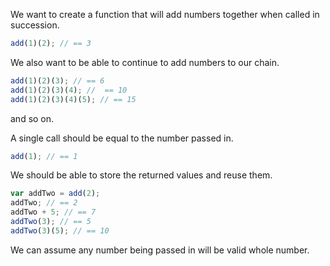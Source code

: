 We want to create a function that will add numbers together when called in succession.
```javascript
add(1)(2); // == 3
```
We also want to be able to continue to add numbers to our chain.
```javascript
add(1)(2)(3); // == 6
add(1)(2)(3)(4); //  == 10
add(1)(2)(3)(4)(5); // == 15
```
and so on.

A single call should be equal to the number passed in.
```javascript
add(1); // == 1
```
We should be able to store the returned values and reuse them.
```javascript
var addTwo = add(2);
addTwo; // == 2
addTwo + 5; // == 7
addTwo(3); // == 5
addTwo(3)(5); // == 10
```
We can assume any number being passed in will be valid whole number.
